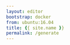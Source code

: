 ```yaml
---
layout: editor
bootstrap: docker
from: ubuntu:16.04
title: {{ site.name }}
permalink: /generate
---
```

